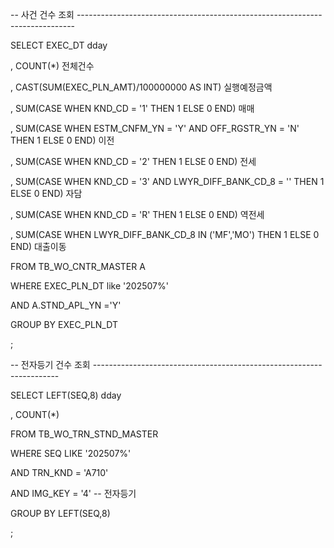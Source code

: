 -- 사건 건수 조회 -----------------------------------------------------------------------------

SELECT EXEC_DT dday

, COUNT(*) 전체건수

, CAST(SUM(EXEC_PLN_AMT)/100000000 AS INT) 실행예정금액

, SUM(CASE WHEN KND_CD = '1' THEN 1 ELSE 0 END) 매매

, SUM(CASE WHEN ESTM_CNFM_YN = 'Y' AND OFF_RGSTR_YN = 'N' THEN 1 ELSE 0 END) 이전

, SUM(CASE WHEN KND_CD = '2' THEN 1 ELSE 0 END) 전세

, SUM(CASE WHEN KND_CD = '3' AND LWYR_DIFF_BANK_CD_8 = '' THEN 1 ELSE 0 END) 자담

, SUM(CASE WHEN KND_CD = 'R' THEN 1 ELSE 0 END) 역전세

, SUM(CASE WHEN LWYR_DIFF_BANK_CD_8 IN ('MF','MO') THEN 1 ELSE 0 END) 대출이동

FROM TB_WO_CNTR_MASTER A

WHERE EXEC_PLN_DT like '202507%'

AND A.STND_APL_YN ='Y'

GROUP BY EXEC_PLN_DT

;

  

-- 전자등기 건수 조회 ---------------------------------------------------------------------

SELECT LEFT(SEQ,8) dday

, COUNT(*)

FROM TB_WO_TRN_STND_MASTER

WHERE SEQ LIKE '202507%'

AND TRN_KND = 'A710'

AND IMG_KEY = '4' -- 전자등기

GROUP BY LEFT(SEQ,8)

;
